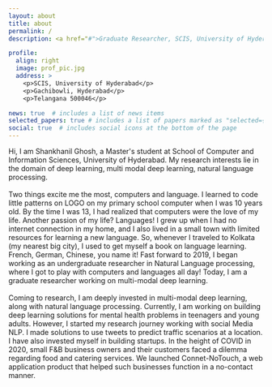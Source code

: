 ```yaml
---
layout: about
title: about
permalink: /
description: <a href="#">Graduate Researcher, SCIS, University of Hyderabad</a> <br> Hyderabad, Telangana 500046.

profile:
  align: right
  image: prof_pic.jpg
  address: >
    <p>SCIS, University of Hyderabad</p>
    <p>Gachibowli, Hyderabad</p>
    <p>Telangana 500046</p>

news: true  # includes a list of news items
selected_papers: true # includes a list of papers marked as "selected={true}"
social: true  # includes social icons at the bottom of the page
---
```

Hi, I am Shankhanil Ghosh, a Master's student at School of Computer and Information Sciences, University of Hyderabad. My research interests lie in the domain of deep learning, multi modal deep learning, natural language processing. <br><br>
Two things excite me the most, computers and language. I learned to code little patterns on LOGO on my primary school computer when I was 10 years old. By the time I was 13, I had realized that computers were the love of my life. Another passion of my life? Languages! I grew up when I had no internet connection in my home, and I also lived in a small town with limited resources for learning a new language. So, whenever I traveled to Kolkata (my nearest big city), I used to get myself a book on language learning. French, German, Chinese, you name it! Fast forward to 2019, I began working as an undergraduate researcher in Natural Language processing, where I got to play with computers and languages all day! Today, I am a graduate researcher working on multi-modal deep learning. <br><br>
Coming to research, I am deeply invested in multi-modal deep learning, along with natural language processing. Currently, I am working on building deep learning solutions for mental health problems in teenagers and young adults. However, I started my research journey working with social Media NLP. I made solutions to use tweets to predict traffic scenarios at a location.
<br>
I have also invested myself in building startups. In the height of COVID in 2020, small F&B business owners and their customers faced a dilemma regarding food and catering services. We launched Connet-NoTouch, a web application product that helped such businesses function in a no-contact manner.

<!-- Put your address / P.O. box / other info right below your picture. You can also disable any these elements by editing `profile` property of the YAML header of your `_pages/about.md`. Edit `_bibliography/papers.bib` and Jekyll will render your [publications page](/al-folio/publications/) automatically. -->

<!-- Link to your social media connections, too. This theme is set up to use [Font Awesome icons](http://fortawesome.github.io/Font-Awesome/) and [Academicons](https://jpswalsh.github.io/academicons/), like the ones below. Add your Facebook, Twitter, LinkedIn, Google Scholar, or just disable all of them. -->
